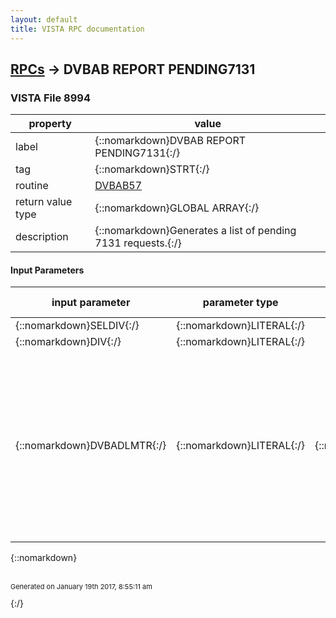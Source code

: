 ```yaml
---
layout: default
title: VISTA RPC documentation
---
```




## [RPCs](TableOfContent.md) &#8594; DVBAB REPORT PENDING7131 



### VISTA File 8994 


 property | value 
--- | --- 
 label | {::nomarkdown}DVBAB REPORT PENDING7131{:/}
 tag | {::nomarkdown}STRT{:/}
 routine | [DVBAB57](http://code.osehra.org/dox/Routine_DVBAB57_source.html)
 return value type | {::nomarkdown}GLOBAL ARRAY{:/}
 description | {::nomarkdown}Generates a list of pending 7131 requests.{:/}

#### Input Parameters

| input parameter | parameter type | maximum data length | required | description | 
| --- | --- | --- | --- | --- | 
| {::nomarkdown}SELDIV{:/} | {::nomarkdown}LITERAL{:/} |  | {::nomarkdown}true{:/} |  | 
| {::nomarkdown}DIV{:/} | {::nomarkdown}LITERAL{:/} |  | {::nomarkdown}true{:/} |  | 
| {::nomarkdown}DVBADLMTR{:/} | {::nomarkdown}LITERAL{:/} | {::nomarkdown}1{:/} | {::nomarkdown}true{:/} | {::nomarkdown}This parameter is used to indicate whether the report will create a plain text format or a comma delimited output format. DVBADLMTR=0 means report will be in plain text and DVBADLMTR=1 means create output in comma delimited format.{:/} | 

{::nomarkdown} <br/><br/><p style="font-size: 11px">Generated on January 19th 2017, 8:55:11 am</p>{:/}